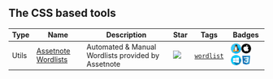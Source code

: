 
## The CSS based tools

| Type | Name | Description | Star | Tags | Badges |
| --- | --- | --- | --- | --- | --- |
|Utils|[Assetnote Wordlists](https://github.com/assetnote/wordlists)|Automated & Manual Wordlists provided by Assetnote|![](https://img.shields.io/github/stars/assetnote/wordlists?label=%20)|[`wordlist`](/categorize/tags/wordlist.md)|![linux](./images/linux.png)![macos](./images/apple.png)![windows](./images/windows.png)[![CSS](/images/css.png)](/categorize/langs/CSS.md)|

